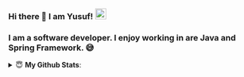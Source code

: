 ### Hi there 👋 I am Yusuf! [<img src='https://cdn.jsdelivr.net/npm/simple-icons@3.0.1/icons/linkedin.svg' alt='linkedin' height='22'>](https://www.linkedin.com/in/muhammed-yusuf-yucedag) 

### I am a software developer. I enjoy working in are Java and Spring Framework. :sweat_smile:

<details close>
 <summary> 😇 <b>My Github Stats</b>: </summary>
<br>
<p align = "center">
  
[![Top Langs](https://github-readme-stats.vercel.app/api/top-langs/?username=yusufyucedag)](https://github.com/anuraghazra/github-readme-stats)

[![Github stats](https://github-readme-stats.vercel.app/api?username=yusufyucedag)](https://github.com/anuraghazra/github-readme-stats)

</p>
</details>


